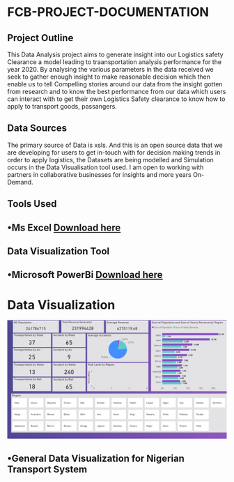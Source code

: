 # FCB-PROJECT-DOCUMENTATION
## Project Outline 
This Data Analysis project aims to generate insight into our Logistics safety Clearance a model leading to traansportation analysis performance for the year 2020. By analysing the various parameters in the data received we seek to gather enough insight to make reasonable decision which then enable us to tell Compelling stories around our data from the insight gotten from research and to know the best performance from our data which users can interact with to get their own Logistics Safety clearance to know how to apply to transport goods, passangers.
## Data Sources
The primary source of Data is xsls. And this is an open source data that we are developing for users to get in-touch with for decision making trends in order to apply logistics, the Datasets are being modelled and Simulation occurs in the Data Visualisation tool used. I am open to working with partners in collaborative businesses for insights and more years On-Demand.

## Tools Used
•Ms Excel [Download here](www.microsoft.com)
---

## Data Visualization Tool
•Microsoft PowerBi [Download here](www.microsoft.com/en-us/power-platform/products/power-bi)
---
# Data Visualization 
![](pic1.PNG)
## •General Data Visualization for Nigerian Transport System  





